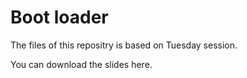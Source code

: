 # Boot loader

The files of this repositry is based on Tuesday session. 

You can download the slides here.
